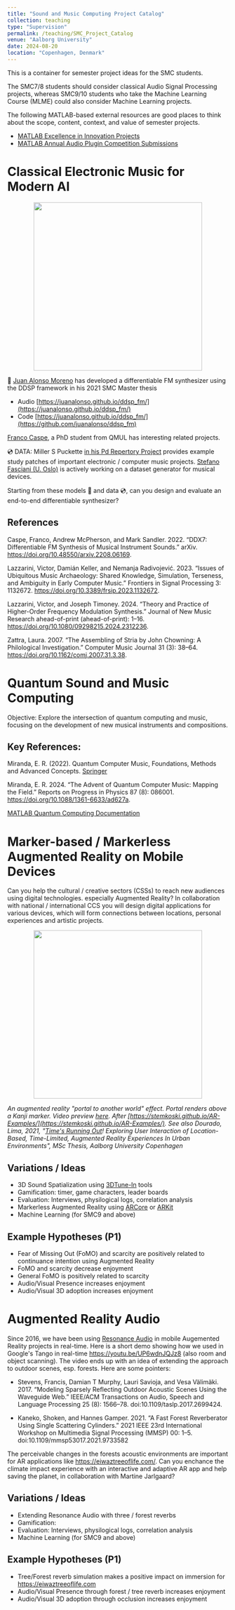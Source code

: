 ```yaml
---
title: "Sound and Music Computing Project Catalog"
collection: teaching
type: "Supervision"
permalink: /teaching/SMC_Project_Catalog
venue: "Aalborg University"
date: 2024-08-20
location: "Copenhagen, Denmark"
---
```

This is a container for semester project ideas for the SMC students.

The SMC7/8 students should consider classical Audio Signal Processing projects, whereas SMC9/10 students who take the Machine Learning Course (MLME) could also consider Machine Learning projects.

The following MATLAB-based external resources are good places to think about the scope, content, context, and value of semester projects.

* [MATLAB Excellence in Innovation Projects](https://github.com/mathworks/MathWorks-Excellence-in-Innovation)
* [MATLAB Annual Audio Plugin Competition Submissions](https://se.mathworks.com/matlabcentral/fileexchange/?q=tag:%22aescomp%22&sort=date_desc_updated)

# Classical Electronic Music for Modern AI

<div align="middle">
<img src="https://juanalonso.github.io/ddsp_fm/img/anim_vae01.gif 
" height="384">
</div>

🚀 [Juan Alonso Moreno](https://github.com/juanalonso) has developed a differentiable FM synthesizer using the DDSP framework in his 2021 SMC Master thesis 

- Audio [https://juanalonso.github.io/ddsp_fm/](https://juanalonso.github.io/ddsp_fm/)
- Code [https://juanalonso.github.io/ddsp_fm/](https://github.com/juanalonso/ddsp_fm)

[Franco Caspe](https://fcaspe.github.io/), a PhD student from QMUL has interesting related projects. 

💿 DATA: Miller S Puckette [in his Pd Repertory Project](https://msp.ucsd.edu/pdrp/) provides example study patches of important electronic / computer music projects. [Stefano Fasciani (U. Oslo)](https://github.com/stefanofasciani/DGMD) is actively working on a dataset generator for musical devices. 

Starting from these models 🚀 and data 💿, can you design and evaluate an end-to-end differentiable synthesizer? 

## References

Caspe, Franco, Andrew McPherson, and Mark Sandler. 2022. “DDX7: Differentiable FM Synthesis of Musical Instrument Sounds.” arXiv. https://doi.org/10.48550/arxiv.2208.06169. 

Lazzarini, Victor, Damián Keller, and Nemanja Radivojević. 2023. “Issues of Ubiquitous Music Archaeology: Shared Knowledge, Simulation, Terseness, and Ambiguity in Early Computer Music.” Frontiers in Signal Processing 3: 1132672. https://doi.org/10.3389/frsip.2023.1132672.

Lazzarini, Victor, and Joseph Timoney. 2024. “Theory and Practice of Higher-Order Frequency Modulation Synthesis.” Journal of New Music Research ahead-of-print (ahead-of-print): 1–16. https://doi.org/10.1080/09298215.2024.2312236.

Zattra, Laura. 2007. “The Assembling of Stria by John Chowning: A Philological Investigation.” Computer Music Journal 31 (3): 38–64. https://doi.org/10.1162/comj.2007.31.3.38.

# Quantum Sound and Music Computing
Objective: Explore the intersection of quantum computing and music, focusing on the development of new musical instruments and compositions. 

## Key References:

Miranda, E. R. (2022). Quantum Computer Music, Foundations, Methods and Advanced Concepts. [Springer](https://link.springer.com/book/10.1007/978-3-031-13909-3)

Miranda, E. R. 2024. “The Advent of Quantum Computer Music: Mapping the Field.” Reports on Progress in Physics 87 (8): 086001. https://doi.org/10.1088/1361-6633/ad627a.

[MATLAB Quantum Computing Documentation](https://se.mathworks.com/help/releases/R2024a/matlab/quantum-computing.html?s_tid=CRUX_topnav)

# Marker-based / Markerless Augmented Reality on Mobile Devices

Can you help the cultural / creative sectors (CSSs) to reach new audiences using digital technologies. especially Augmented Reality? In collaboration with national / international CCS you will design digital applications for various devices, which will form connections between locations, personal experiences and artistic projects.

<div align="middle">
<img src="https://stemkoski.github.io/AR-Examples/images/demo/portal-view-AR.png" height="384">
</div>

*An augmented reality "portal to another world" effect. Portal renders above a Kanji marker. Video preview [here](https://www.youtube.com/watch?v=-gZ3Kv9juYg). After [https://stemkoski.github.io/AR-Examples/](https://stemkoski.github.io/AR-Examples/). See also Dourado, Lima, 2021, "[Time&#39;s Running Out](https://projekter.aau.dk/projekter/da/studentthesis/times-running-out-exploring-user-interaction-of-locationbased-timelimited-augmented-reality-experiences-in-urban-environments(8606727a-9767-4f58-98cd-7546d9a25d4f).html)! Exploring User Interaction of Location-Based, Time-Limited, Augmented Reality Experiences In Urban Environments", MSc Thesis, Aalborg University Copenhagen*

## Variations / Ideas

- 3D Sound Spatialization using [3DTune-In](https://github.com/3DTune-In) tools
- Gamification: timer, game characters, leader boards
- Evaluation:  Interviews, physilogical logs, correlation analysis
- Markerless Augmented Reality using [ARCore](https://developers.google.com/ar) or [ARKit](https://developer.apple.com/augmented-reality/)
- Machine Learning (for SMC9 and above)

## Example Hypotheses (P1)

* Fear of Missing Out (FoMO) and scarcity are positively related to continuance intention using Augmented Reality
* FoMO and scarcity decrease enjoyment
* General FoMO is positively related to scarcity
* Audio/Visual Presence increases enjoyment
* Audio/Visual 3D adoption increases enjoyment

# Augmented Reality Audio
Since 2016, we have been using [Resonance Audio](https://resonance-audio.github.io/resonance-audio/develop/design-tips) in mobile Augemented Reality projects in real-time. Here is a short demo showing how we used in Google's Tango in real-time https://youtu.be/UP6wdnJQJz8 (also room and object scanning). The video ends up with an idea of extending the approach to outdoor scenes, esp. forests. Here are some pointers:

- Stevens, Francis, Damian T Murphy, Lauri Savioja, and Vesa Välimäki. 2017. “Modeling Sparsely Reflecting Outdoor Acoustic Scenes Using the Waveguide Web.” IEEE/ACM Transactions on Audio, Speech and Language Processing 25 (8): 1566–78. doi:10.1109/taslp.2017.2699424.

- Kaneko, Shoken, and Hannes Gamper. 2021. “A Fast Forest Reverberator Using Single Scattering Cylinders.” 2021 IEEE 23rd International Workshop on Multimedia Signal Processing (MMSP) 00: 1–5. doi:10.1109/mmsp53017.2021.9733582

The perceivable changes in the forests acoustic environments are important for AR applications like https://eiwaztreeoflife.com/. Can you enchance the climate impact experience with an interactive and adaptive AR app and help saving the planet, in collaboration with Martine Jarlgaard? 

## Variations / Ideas

- Extending Resonance Audio with three / forest reverbs
- Gamification: 
- Evaluation: Interviews, physilogical logs, correlation analysis
- Machine Learning (for SMC9 and above)

## Example Hypotheses (P1)

* Tree/Forest reverb simulation  makes a positive impact on immersion for https://eiwaztreeoflife.com  
* Audio/Visual Presence through forest / tree reverb increases enjoyment
* Audio/Visual 3D adoption through occlusion increases enjoyment

